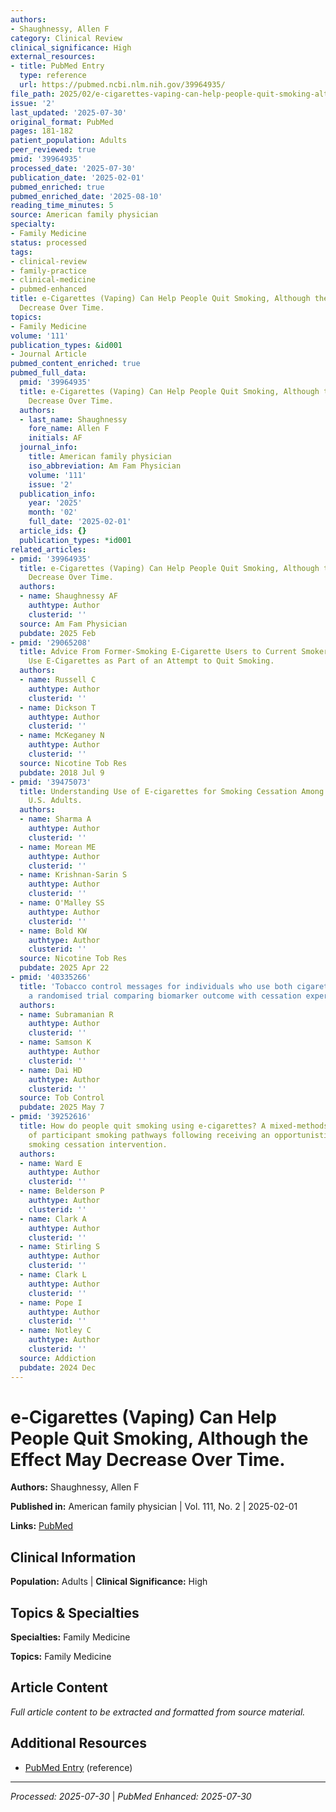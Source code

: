 ```yaml
---
authors:
- Shaughnessy, Allen F
category: Clinical Review
clinical_significance: High
external_resources:
- title: PubMed Entry
  type: reference
  url: https://pubmed.ncbi.nlm.nih.gov/39964935/
file_path: 2025/02/e-cigarettes-vaping-can-help-people-quit-smoking-although-th.md
issue: '2'
last_updated: '2025-07-30'
original_format: PubMed
pages: 181-182
patient_population: Adults
peer_reviewed: true
pmid: '39964935'
processed_date: '2025-07-30'
publication_date: '2025-02-01'
pubmed_enriched: true
pubmed_enriched_date: '2025-08-10'
reading_time_minutes: 5
source: American family physician
specialty:
- Family Medicine
status: processed
tags:
- clinical-review
- family-practice
- clinical-medicine
- pubmed-enhanced
title: e-Cigarettes (Vaping) Can Help People Quit Smoking, Although the Effect May
  Decrease Over Time.
topics:
- Family Medicine
volume: '111'
publication_types: &id001
- Journal Article
pubmed_content_enriched: true
pubmed_full_data:
  pmid: '39964935'
  title: e-Cigarettes (Vaping) Can Help People Quit Smoking, Although the Effect May
    Decrease Over Time.
  authors:
  - last_name: Shaughnessy
    fore_name: Allen F
    initials: AF
  journal_info:
    title: American family physician
    iso_abbreviation: Am Fam Physician
    volume: '111'
    issue: '2'
  publication_info:
    year: '2025'
    month: '02'
    full_date: '2025-02-01'
  article_ids: {}
  publication_types: *id001
related_articles:
- pmid: '39964935'
  title: e-Cigarettes (Vaping) Can Help People Quit Smoking, Although the Effect May
    Decrease Over Time.
  authors:
  - name: Shaughnessy AF
    authtype: Author
    clusterid: ''
  source: Am Fam Physician
  pubdate: 2025 Feb
- pmid: '29065208'
  title: Advice From Former-Smoking E-Cigarette Users to Current Smokers on How to
    Use E-Cigarettes as Part of an Attempt to Quit Smoking.
  authors:
  - name: Russell C
    authtype: Author
    clusterid: ''
  - name: Dickson T
    authtype: Author
    clusterid: ''
  - name: McKeganey N
    authtype: Author
    clusterid: ''
  source: Nicotine Tob Res
  pubdate: 2018 Jul 9
- pmid: '39475073'
  title: Understanding Use of E-cigarettes for Smoking Cessation Among a Sample of
    U.S. Adults.
  authors:
  - name: Sharma A
    authtype: Author
    clusterid: ''
  - name: Morean ME
    authtype: Author
    clusterid: ''
  - name: Krishnan-Sarin S
    authtype: Author
    clusterid: ''
  - name: O'Malley SS
    authtype: Author
    clusterid: ''
  - name: Bold KW
    authtype: Author
    clusterid: ''
  source: Nicotine Tob Res
  pubdate: 2025 Apr 22
- pmid: '40335266'
  title: 'Tobacco control messages for individuals who use both cigarettes and e-cigarettes:
    a randomised trial comparing biomarker outcome with cessation experience narratives.'
  authors:
  - name: Subramanian R
    authtype: Author
    clusterid: ''
  - name: Samson K
    authtype: Author
    clusterid: ''
  - name: Dai HD
    authtype: Author
    clusterid: ''
  source: Tob Control
  pubdate: 2025 May 7
- pmid: '39252616'
  title: How do people quit smoking using e-cigarettes? A mixed-methods exploration
    of participant smoking pathways following receiving an opportunistic e-cigarette-based
    smoking cessation intervention.
  authors:
  - name: Ward E
    authtype: Author
    clusterid: ''
  - name: Belderson P
    authtype: Author
    clusterid: ''
  - name: Clark A
    authtype: Author
    clusterid: ''
  - name: Stirling S
    authtype: Author
    clusterid: ''
  - name: Clark L
    authtype: Author
    clusterid: ''
  - name: Pope I
    authtype: Author
    clusterid: ''
  - name: Notley C
    authtype: Author
    clusterid: ''
  source: Addiction
  pubdate: 2024 Dec
---
```


# e-Cigarettes (Vaping) Can Help People Quit Smoking, Although the Effect May Decrease Over Time.

**Authors:** Shaughnessy, Allen F

**Published in:** American family physician | Vol. 111, No. 2 | 2025-02-01

**Links:** [PubMed](https://pubmed.ncbi.nlm.nih.gov/39964935/)

## Clinical Information

**Population:** Adults | **Clinical Significance:** High

## Topics & Specialties

**Specialties:** Family Medicine

**Topics:** Family Medicine

## Article Content

*Full article content to be extracted and formatted from source material.*

## Additional Resources

- [PubMed Entry](https://pubmed.ncbi.nlm.nih.gov/39964935/) (reference)

---

*Processed: 2025-07-30* | *PubMed Enhanced: 2025-07-30*
